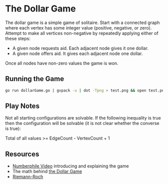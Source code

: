 # The Dollar Game

The dollar game is a simple game of solitaire. Start with a connected graph where each vertex has some integer value (positive, negative, or zero). Attempt to make all vertices non-negative by repeatedly applying either of these steps:

* A given node requests aid. Each adjacent node gives it one dollar.
* A given node offers aid. It gives each adjacent node one dollar.

Once all nodes have non-zero values the game is won.

## Running the Game

```zsh
go run dollarGame.go | gvpack -u | dot -Tpng > test.png && open test.png
```

## Play Notes

Not all starting configurations are solvable. If the following inequality is true then the configuration will be solvable (it is not clear whether the converse is true):

Total of all values >= EdgeCount - VertexCount + 1

## Resources

* [Numberphile Video](https://www.youtube.com/watch?v=U33dsEcKgeQ) introducing and explaining the game
* The math behind [the Dollar Game](https://drive.google.com/file/d/1RMmfJ_0E6Gy-R6a59mkR_donKzSNHxJq/view)
* [Riemann-Roch](https://mattbaker.blog/2013/10/18/riemann-roch-for-graphs-and-applications/)
